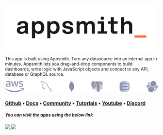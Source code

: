 ![](https://raw.githubusercontent.com/appsmithorg/appsmith/release/static/appsmith_logo_primary.png)

This app is built using Appsmith. Turn any datasource into an internal app in minutes. Appsmith lets you drag-and-drop components to build dashboards, write logic with JavaScript objects and connect to any API, database or GraphQL source.

![](https://raw.githubusercontent.com/appsmithorg/appsmith/release/static/images/integrations.png)

### [Github](https://github.com/appsmithorg/appsmith) • [Docs](https://docs.appsmith.com/?utm_source=github&utm_medium=social&utm_content=appsmith_docs&utm_campaign=null&utm_term=appsmith_docs) • [Community](https://community.appsmith.com/) • [Tutorials](https://github.com/appsmithorg/appsmith/tree/update/readme#tutorials) • [Youtube](https://www.youtube.com/appsmith) • [Discord](https://discord.gg/rBTTVJp)

##### You can visit the apps using the below link

###### [![](https://assets.appsmith.com/git-sync/Buttons.svg) ](https://ce-28901.dp.appsmith.com/applications/6555dfe0bdaa113a7d1618fe/pages/6555dfe0bdaa113a7d161901) [![](https://assets.appsmith.com/git-sync/Buttons2.svg)](https://ce-28901.dp.appsmith.com/applications/6555dfe0bdaa113a7d1618fe/pages/6555dfe0bdaa113a7d161901/edit)

